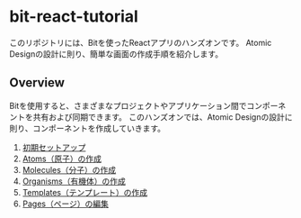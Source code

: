 # bit-react-tutorial

このリポジトリには、Bitを使ったReactアプリのハンズオンです。
Atomic Designの設計に則り、簡単な画面の作成手順を紹介します。
## Overview

Bitを使用すると、さまざまなプロジェクトやアプリケーション間でコンポーネントを共有および同期できます。
このハンズオンでは、Atomic Designの設計に則り、コンポーネントを作成していきます。

1. [初期セットアップ](doc/Step0.md)
2. [Atoms（原子）の作成](doc/Step1.md)
3. [Molecules（分子）の作成](doc/Step2.md)
4. [Organisms（有機体）の作成](doc/Step3.md)
5. [Templates（テンプレート）の作成](doc/Step4.md)
6. [Pages（ページ）の編集](doc/Step5.md)
